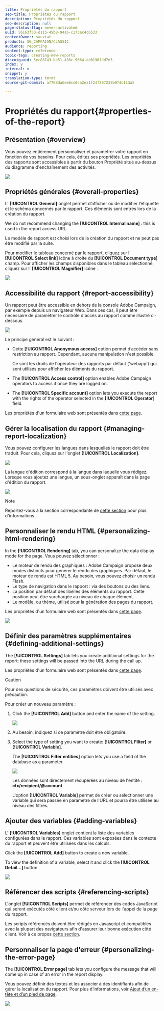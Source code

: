 ```yaml
---
title: Propriétés du rapport
seo-title: Propriétés du rapport
description: Propriétés du rapport
seo-description: null
page-status-flag: never-activated
uuid: 56163f53-d115-45b8-94a5-c173ac4c6533
contentOwner: sauviat
products: SG_CAMPAIGN/CLASSIC
audience: reporting
content-type: reference
topic-tags: creating-new-reports
discoiquuid: 5ec88743-be51-438c-9064-dd0196fdd7d3
index: y
internal: n
snippet: y
translation-type: tm+mt
source-git-commit: af768da6ee8cc0ca2ea1f24f297239b974c113a5

---
```



# Propriétés du rapport{#properties-of-the-report}

## Présentation {#overview}

Vous pouvez entièrement personnaliser et paramétrer votre rapport en fonction de vos besoins. Pour cela, éditez ses propriétés. Les propriétés des rapports sont accessibles à partir du bouton Propriété situé au-dessus du diagramme d&#39;enchaînement des activités.

![](assets/s_ncs_advuser_report_properties_01.png)

## Propriétés générales {#overall-properties}

L’ **[!UICONTROL General]** onglet permet d’afficher ou de modifier l’étiquette et le schéma concernés par le rapport. Ces éléments sont entrés lors de la création du rapport.

We do not recommend changing the **[!UICONTROL Internal name]** : this is used in the report access URL.

Le modèle de rapport est choisi lors de la création du rapport et ne peut pas être modifié par la suite.

Pour modifier le tableau concerné par le rapport, cliquez sur l’ **[!UICONTROL Select link]** icône à droite du **[!UICONTROL Document type]** champ. Pour afficher les champs disponibles dans le tableau sélectionné, cliquez sur l’ **[!UICONTROL Magnifier]** icône .

![](assets/s_ncs_advuser_report_properties_02.png)

## Accessibilité du rapport {#report-accessibility}

Un rapport peut être accessible en dehors de la console Adobe Campaign, par exemple depuis un navigateur Web. Dans ces cas, il peut être nécessaire de paramétrer le contrôle d&#39;accès au rapport comme illustré ci-dessous.

![](assets/s_ncs_advuser_report_properties_02b.png)

Le principe général est le suivant :

* Cette **[!UICONTROL Anonymous access]** option permet d’accéder sans restriction au rapport. Cependant, aucune manipulation n&#39;est possible.

   Ce sont les droits de l&#39;opérateur des rapports par défaut (&#39;webapp&#39;) qui sont utilisés pour afficher les éléments du rapport.

* The **[!UICONTROL Access control]** option enables Adobe Campaign operators to access it once they are logged on.
* The **[!UICONTROL Specific account]** option lets you execute the report with the rights of the operator selected in the **[!UICONTROL Operator]** field.

Les propriétés d&#39;un formulaire web sont présentés dans [cette page](../../web/using/about-web-forms.md).

## Gérer la localisation du rapport {#managing-report-localization}

Vous pouvez configurer les langues dans lesquelles le rapport doit être traduit. Pour cela, cliquez sur l&#39;onglet **[!UICONTROL Localization]**.

![](assets/s_ncs_advuser_report_properties_06.png)

La langue d&#39;édition correspond à la langue dans laquelle vous rédigez. Lorsque vous ajoutez une langue, un sous-onglet apparaît dans la page d&#39;édition du rapport.

![](assets/s_ncs_advuser_report_properties_05a.png)

>[!NOTE]
>
>Reportez-vous à la section correspondante de [cette section](../../web/using/translating-a-web-form.md) pour plus d&#39;informations.

## Personnaliser le rendu HTML {#personalizing-html-rendering}

In the **[!UICONTROL Rendering]** tab, you can personalize the data display mode for the page. Vous pouvez sélectionner :

* Le moteur de rendu des graphiques : Adobe Campaign propose deux modes distincts pour générer le rendu des graphiques. Par défaut, le moteur de rendu est HTML 5. Au besoin, vous pouvez choisir un rendu Flash.
* Le type de navigation dans le rapport : via des boutons ou des liens.
* La position par défaut des libellés des éléments du rapport. Cette position peut être surchargée au niveau de chaque élément.
* Le modèle, ou thème, utilisé pour la génération des pages du rapport.

Les propriétés d&#39;un formulaire web sont présentés dans [cette page](../../web/using/about-web-forms.md).

![](assets/s_ncs_advuser_report_properties_08.png)

## Définir des paramètres supplémentaires {#defining-additional-settings}

The **[!UICONTROL Settings]** tab lets you create additional settings for the report: these settings will be passed into the URL during the call up.

Les propriétés d&#39;un formulaire web sont présentés dans [cette page](../../web/using/about-web-forms.md).

>[!CAUTION]
>
>Pour des questions de sécurité, ces paramètres doivent être utilisés avec précaution.

Pour créer un nouveau paramètre :

1. Click the **[!UICONTROL Add]** button and enter the name of the setting.

   ![](assets/s_ncs_advuser_report_properties_09a.png)

1. Au besoin, indiquez si ce paramètre doit être obligatoire.
1. Select the type of setting you want to create: **[!UICONTROL Filter]** or **[!UICONTROL Variable]**.

   The **[!UICONTROL Filter entities]** option lets you use a field of the database as a parameter.

   ![](assets/s_ncs_advuser_report_properties_09b.png)

   Les données sont directement récupérées au niveau de l&#39;entité : **ctx/recipient/@account**.

   L&#39;option **[!UICONTROL Variable]** permet de créer ou sélectionner une variable qui sera passée en paramètre de l&#39;URL et pourra être utilisée au niveau des filtres.

## Ajouter des variables {#adding-variables}

L&#39; **[!UICONTROL Variables]** onglet contient la liste des variables configurées dans le rapport. Ces variables sont exposées dans le contexte du rapport et peuvent être utilisées dans les calculs.

Click the **[!UICONTROL Add]** button to create a new variable.

To view the definition of a variable, select it and click the **[!UICONTROL Detail...]** button.

![](assets/s_ncs_advuser_report_properties_10.png)

## Référencer des scripts {#referencing-scripts}

L&#39;onglet **[!UICONTROL Scripts]** permet de référencer des codes JavaScript qui seront exécutés côté client et/ou côté serveur lors de l&#39;appel de la page du rapport.

Les scripts référencés doivent être rédigés en Javascript et compatibles avec la plupart des navigateurs afin d&#39;assurer leur bonne exécution côté client. Voir à ce propos [cette section](../../web/using/web-forms-answers.md).

## Personnaliser la page d&#39;erreur {#personalizing-the-error-page}

The **[!UICONTROL Error page]** tab lets you configure the message that will come up in case of an error in the report display.

Vous pouvez définir des textes et les associer à des identifiants afin de gérer la localisation du rapport. Pour plus d’informations, voir [Ajout d’un en-tête et d’un pied de page](../../reporting/using/element-layout.md#adding-a-header-and-a-footer).

![](assets/s_ncs_advuser_report_properties_11.png)

